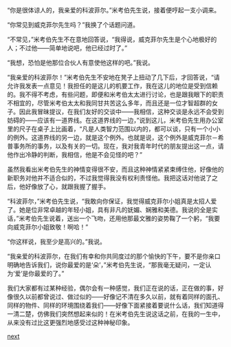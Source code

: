 
“你是很体谅人的，我亲爱的科波菲尔。”米考伯先生说，接着便哼起一支小调来。

“你常见到威克菲尔先生吗？”我换了个话题问道。

“不常见，”米考伯先生不在意地回答说，“我得说，威克菲尔先生是个心地极好的人；不过他——简单地说吧，他已经过时了。”

“我想，恐怕是他那位合伙人有意使他这样的吧。”我说。

“我亲爱的科波菲尔！”米考伯先生不安地在凳子上扭动了几下后，才回答说，“请允许我发表一点意见！我担任的是这儿的机要工作，我在这儿的地位是受到信赖的。我不得不考虑，有些问题，即便和米考伯太太进行讨论，也是跟我眼下的职责不相宜的，尽管米考伯太太和我同甘共苦这么多年，而且还是一位才智超群的女子。因此我冒昧提议，在我们友好的交谈中——我相信，这种交谈是永远不会受到妨碍的——应该有一道界线。在这道界线的一边，”说到这儿，米考伯先生用办公室里的尺子在桌子上比画着，“凡是人类智力范围以内的，都可以谈，只有一个小小的例外。这道界线的另一边，就是这个例外。也就是说，这个例外是威克菲尔－希普事务所的事务，以及有关的一切。现在，我对我青年时代的朋友提出这一点，请他作出冷静的判断，我相信，他是不会见怪的吧？”

虽然我看出米考伯先生的神情变得很不安，而且这种神情紧紧束缚住他，好像他的新职务对他并不适合似的，不过我觉得我没有权利责怪他。我把这话对他说了之后，他好像放了心，就跟我握了握手。

“科波菲尔，”米考伯先生说，“我敢向你保证，我觉得威克菲尔小姐真是太招人爱了。她是位非常卓越的年轻小姐，具有非凡的妩媚、娴雅和美德。我说的全是实话，”米考伯先生说着，送出一个飞吻，还用他那最文雅的姿势鞠了一个躬，“我要向威克菲尔小姐致敬！啊哈！”

“你这样说，我至少是高兴的。”我说。

“我亲爱的科波菲尔，在我们有幸和你共同度过的那个愉快的下午，要不是你亲口明确地告诉我们，说你最爱的是‘朵’，”米考伯先生说，“那我毫无疑问，一定认为‘爱’是你最爱的了。”

我们大家都有过某种经验，偶尔会有一种感觉，我们正在说的话，正在做的事，好像很久以前都曾说过、做过似的——好像记不清在多久以前，就有着同样的面孔、同样的物件、同样的环境围绕着我们——好像下面紧接着要说什么话，我们知道得一清二楚，仿佛我们突然想起来似的！在米考伯先生说这话之前，在我的一生中，从来没有过比这更强烈地感受过这种神秘印象。

[next](page497)